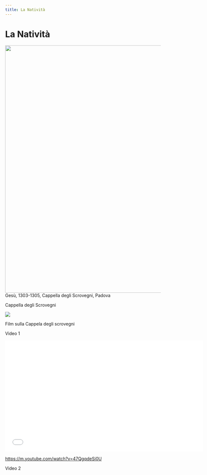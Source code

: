 ```yaml
---
title: La Natività
---
```

# La Natività

<img src="https://www.ilcaffeartisticodilo.it/wp-content/uploads/2015/12/Giotto-Nativit%C3%A0-1303-1305-Padova-Cappella-degli-Scrovegni.-998x1024.jpg"
 width="779" height="800">Gesù, 1303-1305, Cappella degli Scrovegni, Padova
 
 Cappella degli Scrovegni
 
<img src="https://www.venetoinside.com/files/images/tours/veneto/visita-guidata-serale-scrovegni/2-scrovegni.jpg">

Film sulla Cappela degli scrovegni

Video 1
<iframe width="640" height="360" src="//www.youtube.com/embed/5LtpOZT0z7E" frameborder="0" allowfullscreen></iframe>

https://m.youtube.com/watch?v=47QgqdeSi0U

Video 2
